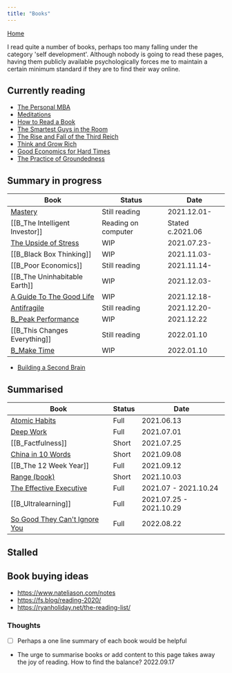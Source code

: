 ```yaml
---
title: "Books"
---
```

[Home](https://93jy.github.io/quartz/)

I read quite a number of books, perhaps too many falling under the category 'self development'. Although nobody is going to read these pages, having them publicly available psychologically forces me to maintain a certain minimum standard if they are to find their way online. 
## Currently reading
- [The Personal MBA](notes/B_The%20Personal%20MBA.md)
- [Meditations](notes/B_Meditations.md)
- [How to Read a Book](notes/B_How%20to%20Read%20a%20Book.md)
- [The Smartest Guys in the Room](notes/The%20Smartest%20Guys%20in%20the%20Room.md)
- [The Rise and Fall of the Third Reich](notes/B_The%20Rise%20and%20Fall%20of%20the%20Third%20Reich.md)
- [Think and Grow Rich](notes/B_Think%20and%20Grow%20Rich.md)
- [Good Economics for Hard Times](notes/B_Good%20Economics%20for%20Hard%20Times.md)
- [The Practice of Groundedness](notes/B_The%20Practice%20of%20Groundedness.md)


## Summary in progress
| Book                                                                      | Status              | Date             |
| ------------------------------------------------------------------------- | ------------------- | ---------------- |
| [Mastery](notes/B_Mastery.md)                                             | Still reading       | 2021.12.01-      |
| [[B_The Intelligent Investor]]                                            | Reading on computer | Stated c.2021.06 |
| [The Upside of Stress](notes/B_The%20Upside%20of%20Stress.md)             | WIP                 | 2021.07.23-      |
| [[B_Black Box Thinking]]                                                  | WIP                 | 2021.11.03-      |
| [[B_Poor Economics]]                                                      | Still reading       | 2021.11.14-      |
| [[B_The Uninhabitable Earth]]                                             | WIP                 | 2021.12.03-      |
| [A Guide To The Good Life](notes/B_A%20Guide%20To%20The%20Good%20Life.md) | WIP                 | 2021.12.18-      |
| [Antifragile](notes/B_Antifragile.md)                                     | Still reading       | 2021.12.20-      |
| [B_Peak Performance](notes/B_Peak%20Performance.md)                       | WIP                 | 2021.12.22       |
| [[B_This Changes Everything]]                                             | Still reading       | 2022.01.10       |
| [B_Make Time](notes/B_Make%20Time.md)                                     | WIP                 | 2022.01.10       |
- [Building a Second Brain](notes/B_Building%20a%20Second%20Brain.md)

## Summarised
| Book                                                                                | Status | Date                    |
| ----------------------------------------------------------------------------------- | ------ | ----------------------- |
| [Atomic Habits](notes/B_Atomic%20Habits.md)                                         | Full   | 2021.06.13              |
| [Deep Work](notes/B_Deep%20Work.md)                                                 | Full   | 2021.07.01              |
| [[B_Factfulness]]                                                                   | Short  | 2021.07.25              |
| [China in 10 Words](notes/B_China%20in%2010%20Words.md)                                                             | Short  | 2021.09.08              |
| [[B_The 12 Week Year]]                                                              | Full   | 2021.09.12              |
| [Range (book)](notes/B_Range.md)                                                    | Short  | 2021.10.03              |
| [The Effective Executive](notes/B_The%20Effective%20Executive.md)                                                       | Full   | 2021.07 - 2021.10.24    |
| [[B_Ultralearning]]                                                                 | Full   | 2021.07.25 - 2021.10.29 |
| [So Good They Can't Ignore You](notes/B_So%20Good%20They%20Can't%20Ignore%20You.md) | Full   | 2022.08.22              |

## Stalled 
 
## Book buying ideas
- https://www.nateliason.com/notes
- https://fs.blog/reading-2020/
- https://ryanholiday.net/the-reading-list/

### Thoughts
- [ ] Perhaps a one line summary of each book would be helpful
- The urge to summarise books or add content to this page takes away the joy of reading. How to find the balance? 2022.09.17 